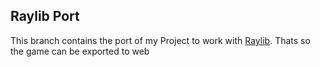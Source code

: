 ## Raylib Port

This branch contains the port of my Project to work with [Raylib](https://www.raylib.com).
Thats so the game can be exported to web